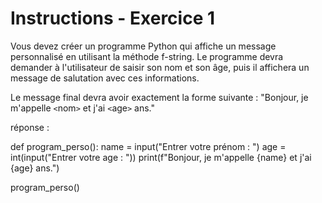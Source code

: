 # Instructions - Exercice 1

Vous devez créer un programme Python qui affiche un message personnalisé en utilisant la méthode f-string. Le programme devra demander à l'utilisateur de saisir son nom et son âge, puis il affichera un message de salutation avec ces informations.
 
Le message final devra avoir exactement la forme suivante : "Bonjour, je m'appelle `<`nom`>` et j'ai `<`age`>` ans."

réponse : 

def program_perso():
    name = input("Entrer votre prénom : ")
    age = int(input("Entrer votre age : "))
    print(f"Bonjour, je m'appelle {name} et j'ai {age} ans.")

program_perso()
